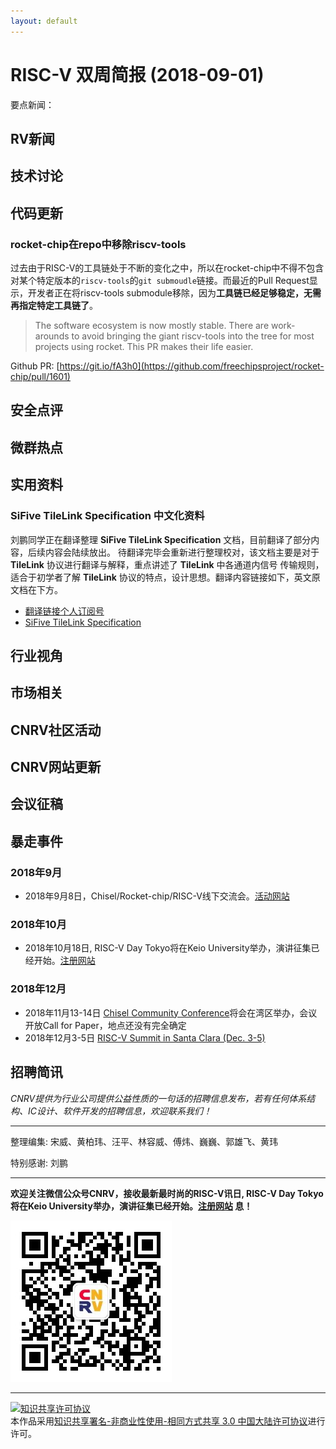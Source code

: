 ```yaml
---
layout: default
---
```


# RISC-V 双周简报 (2018-09-01)

要点新闻：


## RV新闻


## 技术讨论



## 代码更新

### rocket-chip在repo中移除riscv-tools

过去由于RISC-V的工具链处于不断的变化之中，所以在rocket-chip中不得不包含对某个特定版本的`riscv-tools`的`git submoudle`链接。而最近的Pull Request显示，开发者正在将riscv-tools submodule移除，因为**工具链已经足够稳定，无需再指定特定工具链了**。

> The software ecosystem is now mostly stable. There are work-arounds to avoid bringing the giant riscv-tools into the tree for most projects using rocket. This PR makes their life easier.

Github PR: [https://git.io/fA3h0](https://github.com/freechipsproject/rocket-chip/pull/1601)

## 安全点评

## 微群热点

## 实用资料

### SiFive TileLink Specification 中文化资料
刘鹏同学正在翻译整理 **SiFive TileLink Specification** 文档，目前翻译了部分内容，后续内容会陆续放出。
待翻译完毕会重新进行整理校对，该文档主要是对于 **TileLink** 协议进行翻译与解释，重点讲述了 **TileLink** 中各通道内信号
传输规则，适合于初学者了解 **TileLink** 协议的特点，设计思想。翻译内容链接如下，英文原文档在下方。
 
- [翻译链接个人订阅号](https://mp.weixin.qq.com/s/fHyXJkzoAB8bb8rkj7oX3g)
- [SiFive TileLink Specification](https://static.dev.sifive.com/docs/tilelink/tilelink-sp)

## 行业视角

## 市场相关


## CNRV社区活动

## CNRV网站更新

## 会议征稿

## 暴走事件

### 2018年9月

- 2018年9月8日，Chisel/Rocket-chip/RISC-V线下交流会。[活动网站](https://www.bagevent.com/event/1770532)

### 2018年10月

- 2018年10月18日, RISC-V Day Tokyo将在Keio University举办，演讲征集已经开始。[注册网站](https://tmt.knect365.com/risc-v-day-tokyo/)

### 2018年12月

- 2018年11月13-14日 [Chisel Community Conference](https://chisel.eecs.berkeley.edu/blog/?p=200)将会在湾区举办，会议开放Call for Paper，地点还没有完全确定
- 2018年12月3-5日 [RISC-V Summit in Santa Clara (Dec. 3-5)](http://cts.businesswire.com/ct/CT?id=smartlink&url=https%3A%2F%2Ftmt.knect365.com%2Frisc-v-summit%2F&esheet=51792917&newsitemid=20180423005251&lan=en-US&anchor=RISC-V+Summit+in+Santa+Clara&index=4&md5=88ca965085b5b1b9b6ea996333f27e44)

## 招聘简讯

_CNRV提供为行业公司提供公益性质的一句话的招聘信息发布，若有任何体系结构、IC设计、软件开发的招聘信息，欢迎联系我们！_

----

整理编集: 宋威、黄柏玮、汪平、林容威、傅炜、巍巍、郭雄飞、黄玮

特别感谢: 刘鹏

----

**欢迎关注微信公众号CNRV，接收最新最时尚的RISC-V讯日, RISC-V Day Tokyo将在Keio University举办，演讲征集已经开始。[注册网站](https://tmt.knect365.com/risc-v-day-tokyo/)
息！**

![CNRV微信公众号](/assets/images/cnrv_qr.png)

----

<a rel="license" href="http://creativecommons.org/licenses/by-nc-sa/3.0/cn/"><img alt="知识共享许可协议" style="border-width:0" src="https://i.creativecommons.org/l/by-nc-sa/3.0/cn/80x15.png" /></a><br />本作品采用<a rel="license" href="http://creativecommons.org/licenses/by-nc-sa/3.0/cn/">知识共享署名-非商业性使用-相同方式共享 3.0 中国大陆许可协议</a>进行许可。

